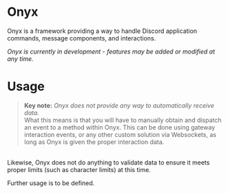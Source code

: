 # Onyx
Onyx is a framework providing a way to handle Discord application commands, message components, and interactions.

*Onyx is currently in development - features may be added or modified at any time.*

# Usage
>**Key note:** *Onyx does not provide any way to automatically receive data.* <br>
What this means is that you will have to manually obtain and dispatch an event to a method within Onyx. This can be done using gateway interaction events, or any other custom solution via Websockets, as long as Onyx is given the proper interaction data. <br>
<br>
Likewise, Onyx does not do anything to validate data to ensure it meets proper limits (such as character limits) at this time.

Further usage is to be defined.
